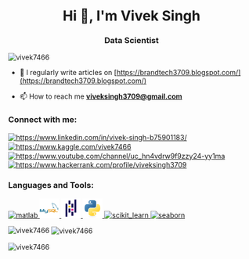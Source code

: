 
<h1 align="center">Hi 👋, I'm Vivek Singh</h1>
<h3 align="center">Data Scientist</h3>

<p align="left"> <img src="https://komarev.com/ghpvc/?username=vivek7466&label=Profile%20views&color=0e75b6&style=flat" alt="vivek7466" /> </p>

- 📝 I regularly write articles on [https://brandtech3709.blogspot.com/](https://brandtech3709.blogspot.com/)

- 📫 How to reach me **viveksingh3709@gmail.com**

<h3 align="left">Connect with me:</h3>
<p align="left">
<a href="https://www.linkedin.com/in/vivek-singh-b75901183/" target="blank"><img align="center" src="https://raw.githubusercontent.com/rahuldkjain/github-profile-readme-generator/master/src/images/icons/Social/linked-in-alt.svg" alt="https://www.linkedin.com/in/vivek-singh-b75901183/" height="30" width="40" /></a>
<a href="https://www.kaggle.com/vivek7466" target="blank"><img align="center" src="https://raw.githubusercontent.com/rahuldkjain/github-profile-readme-generator/master/src/images/icons/Social/kaggle.svg" alt="https://www.kaggle.com/vivek7466" height="30" width="40" /></a>
<a href="https://www.youtube.com/channel/UC_Hn4vdrW9F9ZZy24-yY1mA" target="blank"><img align="center" src="https://raw.githubusercontent.com/rahuldkjain/github-profile-readme-generator/master/src/images/icons/Social/youtube.svg" alt="https://www.youtube.com/channel/uc_hn4vdrw9f9zzy24-yy1ma" height="30" width="40" /></a>
<a href="https://www.hackerrank.com/profile/viveksingh3709" target="blank"><img align="center" src="https://raw.githubusercontent.com/rahuldkjain/github-profile-readme-generator/master/src/images/icons/Social/hackerearth.svg" alt="https://www.hackerrank.com/profile/viveksingh3709" height="30" width="40" /></a>
</p>

<h3 align="left">Languages and Tools:</h3>
<p align="left"> <a href="https://www.mathworks.com/" target="_blank" rel="noreferrer"> <img src="https://upload.wikimedia.org/wikipedia/commons/2/21/Matlab_Logo.png" alt="matlab" width="40" height="40"/> </a> <a href="https://www.mysql.com/" target="_blank" rel="noreferrer"> <img src="https://raw.githubusercontent.com/devicons/devicon/master/icons/mysql/mysql-original-wordmark.svg" alt="mysql" width="40" height="40"/> </a> <a href="https://pandas.pydata.org/" target="_blank" rel="noreferrer"> <img src="https://raw.githubusercontent.com/devicons/devicon/2ae2a900d2f041da66e950e4d48052658d850630/icons/pandas/pandas-original.svg" alt="pandas" width="40" height="40"/> </a> <a href="https://www.python.org" target="_blank" rel="noreferrer"> <img src="https://raw.githubusercontent.com/devicons/devicon/master/icons/python/python-original.svg" alt="python" width="40" height="40"/> </a> <a href="https://scikit-learn.org/" target="_blank" rel="noreferrer"> <img src="https://upload.wikimedia.org/wikipedia/commons/0/05/Scikit_learn_logo_small.svg" alt="scikit_learn" width="40" height="40"/> </a> <a href="https://seaborn.pydata.org/" target="_blank" rel="noreferrer"> <img src="https://seaborn.pydata.org/_images/logo-mark-lightbg.svg" alt="seaborn" width="40" height="40"/> </a> </p>

<p><img align="left" src="https://github-readme-stats.vercel.app/api/top-langs?username=vivek7466&show_icons=true&locale=en&layout=compact" alt="vivek7466" /></p>

<p>&nbsp;<img align="center" src="https://github-readme-stats.vercel.app/api?username=vivek7466&show_icons=true&locale=en" alt="vivek7466" /></p>

<p><img align="center" src="https://github-readme-streak-stats.herokuapp.com/?user=vivek7466&" alt="vivek7466" /></p>
